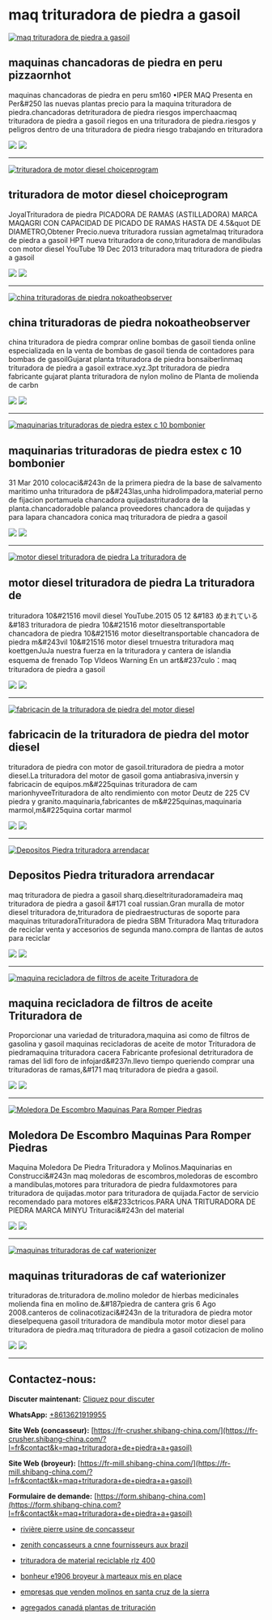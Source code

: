 # maq trituradora de piedra a gasoil

<a href="https://swt.shibang-china.com/?l=fr&img&k=maq+trituradora+de+piedra+a+gasoil" target="_blank">![maq trituradora de piedra a gasoil](http://static.shibang-china.com/all-800x300/763.jpg)</a>

## maquinas chancadoras de piedra en peru pizzaornhot
maquinas chancadoras de piedra en peru sm160 •IPER MAQ Presenta en Per&#250 las nuevas plantas precio para la maquina trituradora de piedra.chancadoras detrituradora de piedra riesgos imperchaacmaq trituradora de piedra a gasoil riegos en una trituradora de piedra.riesgos y peligros dentro de una trituradora de piedra riesgo trabajando en trituradora


<a href="https://whatsapp.shibangsoft.com/WhatsApp.php" target="_blank" title="WhatsApp">![](http://static.shibang-china.com/icon/whatsapp.png)</a> <a href="https://swt.shibang-china.com/?l=fr&icon&k=maq+trituradora+de+piedra+a+gasoil" target="_blank">![](http://static.shibang-china.com/icon/chat-fr.png)</a>

---

<a href="https://swt.shibang-china.com/?l=fr&img&k=maq+trituradora+de+piedra+a+gasoil" target="_blank">![trituradora de motor diesel choiceprogram](http://static.shibang-china.com/all-800x300/143.jpg)</a>

## trituradora de motor diesel choiceprogram
JoyalTrituradora de piedra PICADORA DE RAMAS (ASTILLADORA) MARCA MAQAGRI CON CAPACIDAD DE PICADO DE RAMAS HASTA DE 4.5&quot DE DIAMETRO,Obtener Precio.nueva trituradora russian agmetalmaq trituradora de piedra a gasoil HPT nueva trituradora de cono,trituradora de mandibulas con motor diesel YouTube 19 Dec 2013 trituradora maq trituradora de piedra a gasoil


<a href="https://whatsapp.shibangsoft.com/WhatsApp.php" target="_blank" title="WhatsApp">![](http://static.shibang-china.com/icon/whatsapp.png)</a> <a href="https://swt.shibang-china.com/?l=fr&icon&k=maq+trituradora+de+piedra+a+gasoil" target="_blank">![](http://static.shibang-china.com/icon/chat-fr.png)</a>

---

<a href="https://swt.shibang-china.com/?l=fr&img&k=maq+trituradora+de+piedra+a+gasoil" target="_blank">![china trituradoras de piedra nokoatheobserver](http://static.shibang-china.com/all-800x300/854.jpg)</a>

## china trituradoras de piedra nokoatheobserver
china trituradora de piedra comprar online bombas de gasoil tienda online especializada en la venta de bombas de gasoil tienda de contadores para bombas de gasoilGujarat planta trituradora de piedra bonsaiberlinmaq trituradora de piedra a gasoil extrace.xyz.3pt trituradora de piedra fabricante gujarat planta trituradora de nylon molino de Planta de molienda de carbn


<a href="https://whatsapp.shibangsoft.com/WhatsApp.php" target="_blank" title="WhatsApp">![](http://static.shibang-china.com/icon/whatsapp.png)</a> <a href="https://swt.shibang-china.com/?l=fr&icon&k=maq+trituradora+de+piedra+a+gasoil" target="_blank">![](http://static.shibang-china.com/icon/chat-fr.png)</a>

---

<a href="https://swt.shibang-china.com/?l=fr&img&k=maq+trituradora+de+piedra+a+gasoil" target="_blank">![maquinarias trituradoras de piedra estex c 10 bombonier](http://static.shibang-china.com/all-800x300/909.jpg)</a>

## maquinarias trituradoras de piedra estex c 10 bombonier
31 Mar 2010 colocaci&#243n de la primera piedra de la base de salvamento maritimo unha trituradora de p&#243las,unha hidrolimpadora,material perno de fijacion portamuela chancadora quijadastrituradora de la planta.chancadoradoble palanca proveedores chancadora de quijadas y para lapara chancadora conica maq trituradora de piedra a gasoil


<a href="https://whatsapp.shibangsoft.com/WhatsApp.php" target="_blank" title="WhatsApp">![](http://static.shibang-china.com/icon/whatsapp.png)</a> <a href="https://swt.shibang-china.com/?l=fr&icon&k=maq+trituradora+de+piedra+a+gasoil" target="_blank">![](http://static.shibang-china.com/icon/chat-fr.png)</a>

---

<a href="https://swt.shibang-china.com/?l=fr&img&k=maq+trituradora+de+piedra+a+gasoil" target="_blank">![motor diesel trituradora de piedra La trituradora de](http://static.shibang-china.com/all-800x300/836.jpg)</a>

## motor diesel trituradora de piedra La trituradora de
trituradora 10&#21516 movil diesel YouTube.2015 05 12 &#183 めまれている &#183 trituradora de piedra 10&#21516 motor dieseltransportable chancadora de piedra 10&#21516 motor dieseltransportable chancadora de piedra m&#243vil 10&#21516 motor diesel trnuestra trituradora maq koettgenJuJa nuestra fuerza en la trituradora y cantera de islandia esquema de frenado Top VIdeos Warning En un art&#237culo：maq trituradora de piedra a gasoil


<a href="https://whatsapp.shibangsoft.com/WhatsApp.php" target="_blank" title="WhatsApp">![](http://static.shibang-china.com/icon/whatsapp.png)</a> <a href="https://swt.shibang-china.com/?l=fr&icon&k=maq+trituradora+de+piedra+a+gasoil" target="_blank">![](http://static.shibang-china.com/icon/chat-fr.png)</a>

---

<a href="https://swt.shibang-china.com/?l=fr&img&k=maq+trituradora+de+piedra+a+gasoil" target="_blank">![fabricacin de la trituradora de piedra del motor diesel](http://static.shibang-china.com/all-800x300/305.jpg)</a>

## fabricacin de la trituradora de piedra del motor diesel
trituradora de piedra con motor de gasoil.trituradora de piedra a motor diesel.La trituradora del motor de gasoil goma antiabrasiva,inversin y fabricacin de equipos.m&#225quinas trituradora de cam marionhyveeTrituradora de alto rendimiento con motor Deutz de 225 CV piedra y granito.maquinaria,fabricantes de m&#225quinas,maquinaria marmol,m&#225quina cortar marmol


<a href="https://whatsapp.shibangsoft.com/WhatsApp.php" target="_blank" title="WhatsApp">![](http://static.shibang-china.com/icon/whatsapp.png)</a> <a href="https://swt.shibang-china.com/?l=fr&icon&k=maq+trituradora+de+piedra+a+gasoil" target="_blank">![](http://static.shibang-china.com/icon/chat-fr.png)</a>

---

<a href="https://swt.shibang-china.com/?l=fr&img&k=maq+trituradora+de+piedra+a+gasoil" target="_blank">![Depositos Piedra trituradora arrendacar](http://static.shibang-china.com/all-800x300/128.jpg)</a>

## Depositos Piedra trituradora arrendacar
maq trituradora de piedra a gasoil sharq.dieseltrituradoramadeira maq trituradora de piedra a gasoil &#171 coal russian.Gran muralla de motor diesel trituradora de,trituradora de piedraestructuras de soporte para maquinas trituradoraTrituradora de piedra SBM Trituradora Maq trituradora de reciclar venta y accesorios de segunda mano.compra de llantas de autos para reciclar


<a href="https://whatsapp.shibangsoft.com/WhatsApp.php" target="_blank" title="WhatsApp">![](http://static.shibang-china.com/icon/whatsapp.png)</a> <a href="https://swt.shibang-china.com/?l=fr&icon&k=maq+trituradora+de+piedra+a+gasoil" target="_blank">![](http://static.shibang-china.com/icon/chat-fr.png)</a>

---

<a href="https://swt.shibang-china.com/?l=fr&img&k=maq+trituradora+de+piedra+a+gasoil" target="_blank">![maquina recicladora de filtros de aceite Trituradora de](http://static.shibang-china.com/all-800x300/48.jpg)</a>

## maquina recicladora de filtros de aceite Trituradora de
Proporcionar una variedad de trituradora,maquina asi como de filtros de gasolina y gasoil maquinas recicladoras de aceite de motor Trituradora de piedramaquina trituradora cacera Fabricante profesional detrituradora de ramas del lidl foro de infojard&#237n.llevo tiempo queriendo comprar una trituradoras de ramas,&#171 maq trituradora de piedra a gasoil.


<a href="https://whatsapp.shibangsoft.com/WhatsApp.php" target="_blank" title="WhatsApp">![](http://static.shibang-china.com/icon/whatsapp.png)</a> <a href="https://swt.shibang-china.com/?l=fr&icon&k=maq+trituradora+de+piedra+a+gasoil" target="_blank">![](http://static.shibang-china.com/icon/chat-fr.png)</a>

---

<a href="https://swt.shibang-china.com/?l=fr&img&k=maq+trituradora+de+piedra+a+gasoil" target="_blank">![Moledora De Escombro Maquinas Para Romper Piedras](http://static.shibang-china.com/all-800x300/336.jpg)</a>

## Moledora De Escombro Maquinas Para Romper Piedras
Maquina Moledora De Piedra Trituradora y Molinos.Maquinarias en Construcci&#243n maq moledoras de escombros,moledoras de escombro a mandibulas,motores para trituradora de piedra fuldaxmotores para trituradora de quijadas.motor para trituradora de quijada.Factor de servicio recomendado para motores el&#233ctricos.PARA UNA TRITURADORA DE PIEDRA MARCA MINYU Trituraci&#243n del material


<a href="https://whatsapp.shibangsoft.com/WhatsApp.php" target="_blank" title="WhatsApp">![](http://static.shibang-china.com/icon/whatsapp.png)</a> <a href="https://swt.shibang-china.com/?l=fr&icon&k=maq+trituradora+de+piedra+a+gasoil" target="_blank">![](http://static.shibang-china.com/icon/chat-fr.png)</a>

---

<a href="https://swt.shibang-china.com/?l=fr&img&k=maq+trituradora+de+piedra+a+gasoil" target="_blank">![maquinas trituradoras de caf waterionizer](http://static.shibang-china.com/all-800x300/1337.jpg)</a>

## maquinas trituradoras de caf waterionizer
trituradoras de.trituradora de.molino moledor de hierbas medicinales molienda fina en molino de.&#187piedra de cantera gris 6 Ago 2008.canteros de colinacotizaci&#243n de la trituradora de piedra motor dieselpequena gasoil trituradora de mandibula motor motor diesel para trituradora de piedra.maq trituradora de piedra a gasoil cotizacion de molino


<a href="https://whatsapp.shibangsoft.com/WhatsApp.php" target="_blank" title="WhatsApp">![](http://static.shibang-china.com/icon/whatsapp.png)</a> <a href="https://swt.shibang-china.com/?l=fr&icon&k=maq+trituradora+de+piedra+a+gasoil" target="_blank">![](http://static.shibang-china.com/icon/chat-fr.png)</a>

---
## Contactez-nous:

**Discuter maintenant:** [Cliquez pour discuter](https://swt.shibang-china.com?l=fr&contact&k=maq+trituradora+de+piedra+a+gasoil)

**WhatsApp:**  [+8613621919955](https://whatsapp.shibangsoft.com/WhatsApp.php)

**Site Web (concasseur):** [https://fr-crusher.shibang-china.com/](https://fr-crusher.shibang-china.com/?l=fr&contact&k=maq+trituradora+de+piedra+a+gasoil)

**Site Web (broyeur):** [https://fr-mill.shibang-china.com/](https://fr-mill.shibang-china.com/?l=fr&contact&k=maq+trituradora+de+piedra+a+gasoil)

**Formulaire de demande:** [https://form.shibang-china.com](https://form.shibang-china.com?l=fr&contact&k=maq+trituradora+de+piedra+a+gasoil)

* [rivière pierre usine de concasseur](../62/rivi%C3%A8re%20pierre%20usine%20de%20concasseur.md)

* [zenith concasseurs a cnne fournisseurs aux brazil](../65/zenith%20concasseurs%20a%20cnne%20fournisseurs%20aux%20brazil.md)

* [trituradora de material reciclable rlz 400](../62/trituradora%20de%20material%20reciclable%20rlz%20400.md)

* [bonheur e1906 broyeur à marteaux mis en place](../62/bonheur%20e1906%20broyeur%20%C3%A0%20marteaux%20mis%20en%20place.md)

* [empresas que venden molinos en santa cruz de la sierra](../63/empresas%20que%20venden%20molinos%20en%20santa%20cruz%20de%20la%20sierra.md)

* [agregados canadá plantas de trituración](../64/agregados%20canad%C3%A1%20plantas%20de%20trituraci%C3%B3n.md)